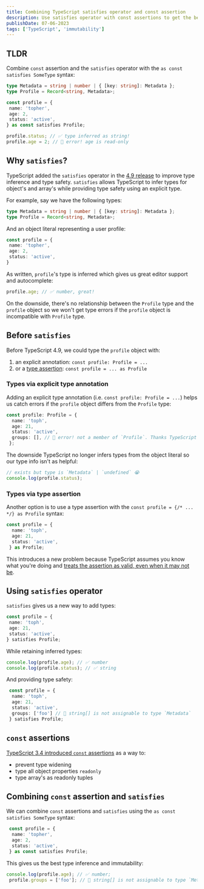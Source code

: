 ```yaml
---
title: Combining TypeScript satisfies operator and const assertion
description: Use satisfies operator with const assertions to get the best of type inference, type safety, and immutability.
publishDate: 07-06-2023
tags: ['TypeScript', 'immutability']
---
```


## TLDR

Combine `const` assertion and the `satisfies` operator with the `as const satisfies SomeType` syntax:

```ts
type Metadata = string | number | { [key: string]: Metadata };
type Profile = Record<string, Metadata>;

const profile = {
 name: 'topher',
 age: 2,
 status: 'active',
} as const satisfies Profile;

profile.status; // ✅ type inferred as string!
profile.age = 2; // 🚫 error! age is read-only


```

## Why `satisfies`?

TypeScript added the `satisfies` operator in the [4.9 release](https://www.typescriptlang.org/docs/handbook/release-notes/typescript-4-9.html#the-satisfies-operator) to improve type inference and type safety. `satisfies` allows TypeScript to infer types for object's and array's while providing type safety using an explicit type.

For example, say we have the following types:

```ts
type Metadata = string | number | { [key: string]: Metadata };
type Profile = Record<string, Metadata>;
```

And an object literal representing a user profile:

```ts
const profile = {
 name: 'topher',
 age: 2,
 status: 'active',
}
```

As written, `profile`'s type is inferred which gives us great editor support and autocomplete:

```ts
profile.age; // ✅ number, great!
```

On the downside, there's no relationship between the `Profile` type and the `profile` object so we won't get type errors if the `profile` object is incompatible with `Profile` type.

## Before `satisfies`

Before TypeScript 4.9, we could type the `profile` object with:

1. an explicit annotation: `const profile: Profile = ...`
2. or a [type assertion](https://www.typescriptlang.org/docs/handbook/2/everyday-types.html#type-assertions): `const profile = ... as Profile`

### Types via explicit type annotation

Adding an explicit type annotation (i.e. `const profile: Profile = ...`) helps us catch errors if the `profile` object differs from the `Profile` type:

```ts
const profile: Profile = {
  name: 'toph',
  age: 21,
  status: 'active',
  groups: [], // 🚫 error! not a member of `Profile`. Thanks TypeScript 🥰
 };
```

The downside TypeScript no longer infers types from the object literal so our type info isn't as helpful:

```ts
// exists but type is `Metadata` | `undefined` 😭
console.log(profile.status); 
```

### Types via type assertion

Another option is to use a type assertion with the `const profile = {/* ... */} as Profile` syntax:

```ts
const profile = {
  name: 'toph',
  age: 21,
  status: 'active',
 } as Profile;
```

This introduces a new problem because TypeScript assumes you know what you're doing and [treats the assertion as valid, even when it may not be](https://github.com/microsoft/TypeScript/issues/49436).

## Using `satisfies` operator

`satisfies` gives us a new way to add types:

```ts
const profile = {
 name: 'toph',
 age: 21,
 status: 'active',
} satisfies Profile;
```

While retaining inferred types:

```ts
console.log(profile.age); // ✅ number
console.log(profile.status); // ✅ string 
```

And providing type safety:

```ts
 const profile = {
  name: 'toph',
  age: 21,
  status: 'active', 
  groups: ['foo'] // 🚫 string[] is not assignable to type `Metadata`
 } satisfies Profile;
```

## `const` assertions

[TypeScript 3.4 introduced `const` assertions](https://www.typescriptlang.org/docs/handbook/release-notes/typescript-3-4.html#const-assertions)
as a way to:

- prevent type widening
- type all object properties `readonly`
- type array's as readonly tuples

## Combining `const` assertion and `satisfies`

We can combine `const` assertions and `satisfies` using the `as const satisfies SomeType` syntax:

```ts
 const profile = {
  name: 'topher',
  age: 2,
  status: 'active',
 } as const satisfies Profile;
```

This gives us the best type inference and immutability:

```ts
console.log(profile.age); // ✅ number;
 profile.groups = ['foo']; // 🚫 string[] is not assignable to type `Metadata`
```
